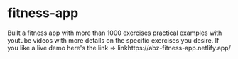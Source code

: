 # fitness-app
Built a fitness app with more than 1000 exercises practical examples with youtube videos with more details on the specific exercises you desire.
If you like a live demo here's the link => linkhttps://abz-fitness-app.netlify.app/
